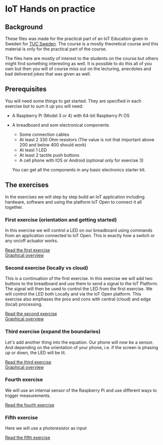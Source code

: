 # IoT Hands on practice

## Background

These files was made for the practical part of an IoT Education given in Sweden for [TUC Sweden](https://www.tucsweden.se/). The course is a mostly theoretical course and this material is only for the practical part of the course.

The files here are mostly of interest to the students on the course but others might find something interesting as well. It is possible to do this all of you own but then you will of course miss out on the lecturing, anecdotes and bad delivered jokes that was given as well.

## Prerequisites

You will need some things to get started. They are specified in each exercise but to sum it up you will need:

- A Raspberry Pi (Model 3 or 4) with 64-bit Raspberry Pi OS
- A breadboard and som electronical components
  - Some connection cables
  - At least 2 330 Ohm resistors (The value is not that important above 200 and below 400 should work)
  - At least 1 LED
  - At least 2 tactile push buttons
  - A cell phone with IOS or Android (optional only for exercise 3)

  You can get all the components in any basic electronics starter kit.

## The exercises

In the exercises we will step by step build an IoT application including hardware, software and using the platform IoT Open to connect it all together.

### First exercise (orientation and getting started)

In this exercise we will control a LED on our breadboard using commands from an application connected to IoT Open. This is exactly how a switch or any on/off actuator works.

[Read the first exercise](/exercises/exercise-1.md)  
[Graphical overview](https://github.com/mrejas/edu-iot-hands-on/raw/main/images/exercise-1-board.webp)

### Second exercise (locally vs cloud)

This is a continuation of the first exercise. In this exercise we will add two buttons to the breadboard and use them to send a signal to the IoT Platform. The signal will then be used to control the LED from the first exercise. We will control the LED both Locally and via the IoT Open platform. This exercise also emphases the pros and cons with central (cloud) and edge (local) processing.

[Read the second exercise](/exercises/exercise-2.md)  
[Graphical overview](https://github.com/mrejas/edu-iot-hands-on/raw/main/images/exercise-2-board.webp)

### Third exercise (expand the boundaries)

Let's add another thing into the equation. Our phone will now be a sensor. And depending on the orientation of your phone, i.e. if the screen is phasing up or down, the LED will be lit.

[Read the third exercise](/exercises/exercise-3.md)  
[Graphical overview](https://github.com/mrejas/edu-iot-hands-on/raw/main/images/exercise-3-board.webp)

### Fourth exercise

 We will use an internal sensor of the Raspberry Pi and use different ways to trigger measurements.

[Read the fourth exercise](/exercises/exercise-4.md)

### Fifth exercise

Here we will use a photoresistor as input

[Read the fifth exercise](/exercises/exercise-5.md)